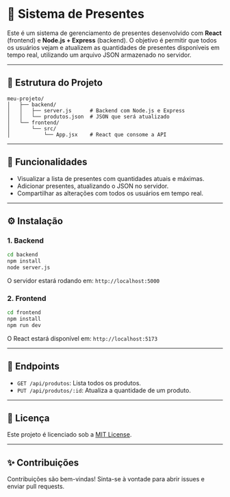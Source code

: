 # 🎁 Sistema de Presentes

Este é um sistema de gerenciamento de presentes desenvolvido com **React** (frontend) e **Node.js + Express** (backend). O objetivo é permitir que todos os usuários vejam e atualizem as quantidades de presentes disponíveis em tempo real, utilizando um arquivo JSON armazenado no servidor.

---

## 📂 Estrutura do Projeto
```
meu-projeto/
│   ├── backend/
│   │   ├── server.js      # Backend com Node.js e Express
│   │   └── produtos.json  # JSON que será atualizado
│   └── frontend/
│       └── src/
│           └── App.jsx    # React que consome a API
```

---

## 🚀 Funcionalidades
- Visualizar a lista de presentes com quantidades atuais e máximas.
- Adicionar presentes, atualizando o JSON no servidor.
- Compartilhar as alterações com todos os usuários em tempo real.

---

## ⚙️ Instalação
### 1. Backend
```bash
cd backend
npm install
node server.js
```
O servidor estará rodando em: `http://localhost:5000`

### 2. Frontend
```bash
cd frontend
npm install
npm run dev
```
O React estará disponível em: `http://localhost:5173`

---

## 🔗 Endpoints
- `GET /api/produtos`: Lista todos os produtos.
- `PUT /api/produtos/:id`: Atualiza a quantidade de um produto.

---

## 📜 Licença
Este projeto é licenciado sob a [MIT License](./LICENSE).

---

## ✨ Contribuições
Contribuições são bem-vindas! Sinta-se à vontade para abrir issues e enviar pull requests.
